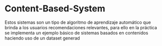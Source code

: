 # Content-Based-System
Estos sistemas son un tipo de algoritmo de aprendizaje automático que brinda a los usuarios  recomendaciones relevantes, para ello en la práctica se implementa un ejemplo básico de sistemas basados en contenidos haciendo uso de un dataset generad
